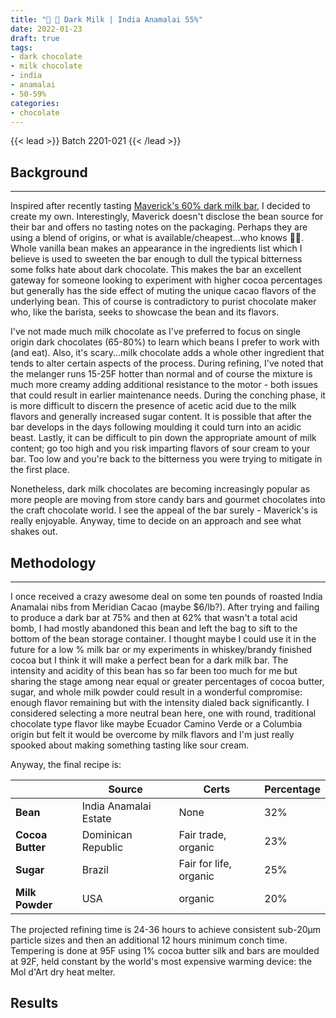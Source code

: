 ```yaml
---
title: "🍫 🥛 Dark Milk | India Anamalai 55%"
date: 2022-01-23
draft: true
tags: 
- dark chocolate
- milk chocolate
- india
- anamalai
- 50-59%
categories: 
- chocolate
---
```


{{< lead >}}
Batch 2201-021
{{< /lead >}}

## Background
---
Inspired after recently tasting [Maverick's 60% dark milk bar](https://maverickchocolate.com/products/60-dark-milk-chocolate), I decided to create my own. Interestingly, Maverick doesn't disclose the bean source for their bar and offers no tasting notes on the packaging. Perhaps they are using a blend of origins, or what is available/cheapest...who knows :man_shrugging:. Whole vanilla bean makes an appearance in the ingredients list which I believe is used to sweeten the bar enough to dull the typical bitterness some folks hate about dark chocolate. This makes the bar an excellent gateway for someone looking to experiment with higher cocoa percentages but generally has the side effect of muting the unique cacao flavors of the underlying bean. This of course is contradictory to purist chocolate maker who, like the barista, seeks to showcase the bean and its flavors. 

I've not made much milk chocolate as I've preferred to focus on single origin dark chocolates (65-80%) to learn which beans I prefer to work with (and eat). Also, it's scary...milk chocolate adds a whole other ingredient that tends to alter certain aspects of the process. During refining, I've noted that the melanger runs 15-25F hotter than normal and of course the mixture is much more creamy adding additional resistance to the motor - both issues that could result in earlier maintenance needs. During the conching phase, it is more difficult to discern the presence of acetic acid due to the milk flavors and generally increased sugar content. It is possible that after the bar develops in the days following moulding it could turn into an acidic beast. Lastly, it can be difficult to pin down the appropriate amount of milk content; go too high and you risk imparting flavors of sour cream to your bar. Too low and you're back to the bitterness you were trying to mitigate in the first place.  

Nonetheless, dark milk chocolates are becoming increasingly popular as more people are moving from store candy bars and gourmet chocolates into the craft chocolate world. I see the appeal of the bar surely - Maverick's is really enjoyable. Anyway, time to decide on an approach and see what shakes out. 

## Methodology
---
I once received a crazy awesome deal on some ten pounds of roasted India Anamalai nibs from Meridian Cacao (maybe $6/lb?). After trying and failing to produce a dark bar at 75% and then at 62% that wasn't a total acid bomb, I had mostly abandoned this bean and left the bag to sift to the bottom of the bean storage container. I thought maybe I could use it in the future for a low % milk bar or my experiments in whiskey/brandy finished cocoa but I think it will make a perfect bean for a dark milk bar. The intensity and acidity of this bean has so far been too much for me but sharing the stage among near equal or greater percentages of cocoa butter, sugar, and whole milk powder could result in a wonderful compromise: enough flavor remaining but with the intensity dialed back significantly. I considered selecting a more neutral bean here, one with round, traditional chocolate type flavor like maybe Ecuador Camino Verde or a Columbia origin but felt it would be overcome by milk flavors and I'm just really spooked about making something tasting like sour cream. 

Anyway, the final recipe is:

|                  | Source                | Certs                  | Percentage |
| ---------------- | --------------------- | ---------------------- | ---------- |
| **Bean**         | India Anamalai Estate | None                   | 32%        |
| **Cocoa Butter** | Dominican Republic    | Fair trade, organic    | 23%        |
| **Sugar**        | Brazil                | Fair for life, organic | 25%        |
| **Milk Powder**  | USA                   | organic                | 20%        |

The projected refining time is 24-36 hours to achieve consistent sub-20μm particle sizes and then an additional 12 hours minimum conch time. Tempering is done at 95F using 1% cocoa butter silk and bars are moulded at 92F, held constant by the world's most expensive warming device: the Mol d'Art dry heat melter. 


## Results